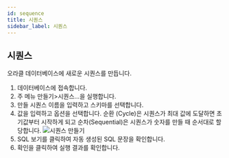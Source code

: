```yaml
---
id: sequence
title: 시퀀스
sidebar_label: 시퀀스
---
```


## 시퀀스

오라클 데이터베이스에 새로운 시퀀스를 만듭니다.

1. 데이터베이스에 접속합니다.
2. 주 메뉴 만들기>시퀀스…을 실행합니다.
3. 만들 시퀀스 이름을 입력하고 스키마를 선택합니다.
4. 값을 입력하고 옵션을 선택합니다. 순환 (Cycle)은 시퀀스가 최대 값에 도달하면 초기값부터 시작하게 되고 순차(Sequential)은 시퀀스가 숫자를 만들 때 순서대로 할당합니다.
![시퀀스 만들기](https://s3.ap-northeast-2.amazonaws.com/sqlgate-manual-content/D904F42CAD1D900FCFA9D3B2D5E30B1C.jpg)
5. SQL 보기를 클릭하여 자동 생성된 SQL 문장을 확인합니다.
6. 확인을 클릭하여 실행 결과를 확인합니다.



